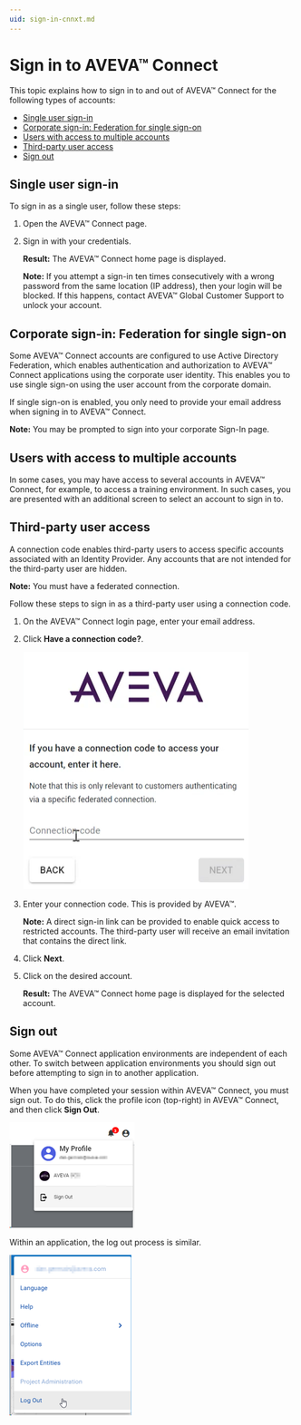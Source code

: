 ```yaml
---
uid: sign-in-cnnxt.md
---
```


# Sign in to AVEVA™ Connect

This topic explains how to sign in to and out of AVEVA™ Connect for the following types of accounts:

* [Single user sign-in](#single-user-sign-in)
* [Corporate sign-in: Federation for single sign-on](#corporate-sign-in:-federation-for-single-sign-on)
* [Users with access to multiple accounts](#users-with-access-to-multiple-accounts)
* [Third-party user access](third-party-user-access)
* [Sign out](#sign-out)

## Single user sign-in

To sign in as a single user, follow these steps:

1.	Open the AVEVA™ Connect page. 

1.	Sign in with your credentials. 
    
    **Result:** The AVEVA™ Connect home page is displayed.

    **Note:** If you attempt a sign-in ten times consecutively with a wrong password from the same location (IP address), then your login will be blocked. If this happens, contact AVEVA™ Global Customer Support to unlock your account.

<!--Be sure to link sign-in subtopics to the "Launch a service" topic.-->

## Corporate sign-in: Federation for single sign-on

Some AVEVA™ Connect accounts are configured to use Active Directory Federation, which enables authentication and authorization to AVEVA™ Connect applications using the corporate user identity. This enables you to use single sign-on using the user account from the corporate domain.

If single sign-on is enabled, you only need to provide your email address when signing in to AVEVA™ Connect. 

**Note:** You may be prompted to sign into your corporate Sign-In page.

## Users with access to multiple accounts

In some cases, you may have access to several accounts in AVEVA™ Connect, for example, to access a training environment. In such cases, you are presented with an additional screen to select an account to sign in to.

## Third-party user access

A connection code enables third-party users to access specific accounts associated with an Identity Provider. Any accounts that are not intended for the third-party user are hidden.

**Note:** You must have a federated connection.

Follow these steps to sign in as a third-party user using a connection code.

1.	On the AVEVA™ Connect login page, enter your email address.

1.	Click **Have a connection code?**.

    ![Connection code screen](images/cnnxtn-code-3rd-party.png)

1.	Enter your connection code. This is provided by AVEVA™.
 
    **Note:** A direct sign-in link can be provided to enable quick access to restricted accounts. The third-party user will receive an email invitation that contains the direct link.

1.	Click **Next**.

1.	Click on the desired account.

    **Result:** The AVEVA™ Connect home page is displayed for the selected account.

## Sign out

Some AVEVA™ Connect application environments are independent of each other. To switch between application environments you should sign out before attempting to sign in to another application.

When you have completed your session within AVEVA™ Connect, you must sign out. To do this, click the profile icon (top-right) in AVEVA™ Connect, and then click **Sign Out**. 

![Sign out of Connect](images/sign-out-cnnxt.png)
 
Within an application, the log out process is similar. 

![Sign out of an application](images/sign-out-app.png)